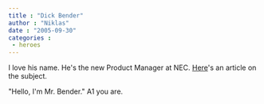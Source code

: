 ```yaml
---
title : "Dick Bender"
author : "Niklas"
date : "2005-09-30"
categories : 
 - heroes
---
```


I love his name. He's the new Product Manager at NEC. [Here](http://computersweden.idg.se/ArticlePages/200509/29/20050929125818_CS053/20050929125818_CS053.dbp.asp)'s an article on the subject.

"Hello, I'm Mr. Bender." A1 you are.

